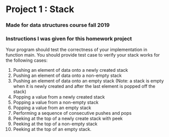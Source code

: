 # Project 1 : Stack
### Made for data structures course fall 2019

### Instructions I was given for this homework project

Your program should test the correctness of your implementation in function main. You should provide
test case to verify your stack works for the following cases:

1. Pushing an element of data onto a newly created stack
2. Pushing an element of data onto a non-empty stack
3. Pushing an element of data onto an empty stack (Note: a stack is empty when it is newly created
and after the last element is popped off the stack)
4. Popping a value from a newly created stack
5. Popping a value from a non-empty stack
6. Popping a value from an empty stack
7. Performing a sequence of consecutive pushes and pops
8. Peeking at the top of a newly create stack with peek
9. Peeking at the top of a non-empty stack
10. Peeking at the top of an empty stack.
